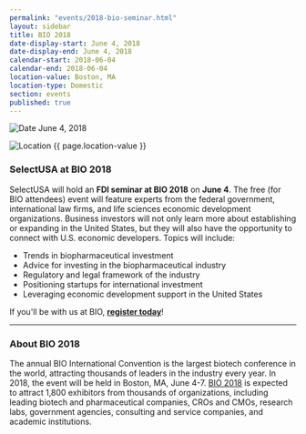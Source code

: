 ```yaml
---
permalink: "events/2018-bio-seminar.html"
layout: sidebar
title: BIO 2018
date-display-start: June 4, 2018
date-display-end: June 4, 2018
calendar-start: 2018-06-04
calendar-end: 2018-06-04
location-value: Boston, MA
location-type: Domestic
section: events
published: true
---
```


![Date](https://google.github.io/material-design-icons/action/svg/design/ic_event_24px.svg "Date") June 4, 2018

![Location](http://google.github.io/material-design-icons/social/svg/design/ic_location_city_24px.svg "Location") {{ page.location-value }}

### SelectUSA at BIO 2018

SelectUSA will hold an **FDI seminar at BIO 2018** on **June 4**. The free (for BIO attendees) event will feature experts from the federal government, international law firms, and life sciences economic development organizations. Business investors will not only learn more about establishing or expanding in the United States, but they will also have the opportunity to connect with U.S. economic developers. Topics will include:

* Trends in biopharmaceutical investment
* Advice for investing in the biopharmaceutical industry
* Regulatory and legal framework of the industry
* Positioning startups for international investment
* Leveraging economic development support in the United States

If you'll be with us at BIO, **[register today](https://go.usa.gov/xQQ2h)**!

---

### About BIO 2018

The annual BIO International Convention is the largest biotech conference in the world, attracting thousands of leaders in the industry every year. In 2018, the event will be held in Boston, MA, June 4-7. [BIO 2018](http://convention.bio.org/2018/) is expected to attract 1,800 exhibitors from thousands of organizations, including leading biotech and pharmaceutical companies, CROs and CMOs, research labs, government agencies, consulting and service companies, and academic institutions.
